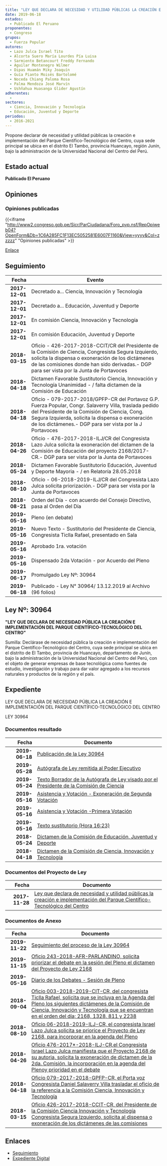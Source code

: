 ```yaml
---
title: "LEY QUE DECLARA DE NECESIDAD Y UTILIDAD PÚBLICAS LA CREACIÓN E IMPLEMENTACIÓN DEL PARQUE CIENTÍFICO-TECNOLÓGICO DEL CENTRO"
date: 2019-06-18
estados: 
  - Publicado El Peruano
proponentes: 
  - Congreso
grupos: 
  - Fuerza Popular
autores: 
  - Lazo Julca Israel Tito
  - Alcorta Suero María Lourdes Pía Luisa
  - Sarmiento Betancourt Freddy Fernando
  - Aguilar Montenegro Wilmer
  - Dipas Huamán Miky Joaquín
  - Guía Pianto Moisés Bartolomé
  - Noceda Chiang Paloma Rosa
  - Palma Mendoza José Marvín
  - Ushñahua Huasanga Glider Agustín
adherentes: 
  - 
sectores: 
  - Ciencia, Innovación y Tecnología
  - Educación, Juventud y Deporte
periodos: 
  - 2016-2021
---
```


Propone declarar de necesidad y utilidad públicas la creación e implementación del Parque Científico-Tecnológico del Centro, cuya sede principal se ubica en el distrito El Tambo, provincia Huancayo, región Junín, bajo la administración de la Universidad Nacional del Centro del Perú.


## Estado actual

**Publicado El Peruano**

## Opiniones

### Opiniones publicadas

{{<iframe "http://www2.congreso.gob.pe/Sicr/ParCiudadana/Foro_pvp.nsf/RepOpiweb04?OpenForm&Db=1C6A285FC1F13EC5052581E6007F1160&View=yyyy&Col=zzzzz" "Opiniones publicadas" >}}

[Enlace](http://www2.congreso.gob.pe/Sicr/ParCiudadana/Foro_pvp.nsf/RepOpiweb04?OpenForm&Db=1C6A285FC1F13EC5052581E6007F1160&View=yyyy&Col=zzzzz)

## Seguimiento

| Fecha | Evento |
|------:|--------|
| **2017-12-01** | Decretado a... Ciencia, Innovación y Tecnología|
| **2017-12-01** | Decretado a... Educación, Juventud y Deporte|
| **2017-12-01** | En comisión Ciencia, Innovación y Tecnología|
| **2017-12-01** | En comisión Educación, Juventud y Deporte|
| **2018-03-15** | Oficio - 426-2017-2018-CCIT/CR del Presidente de la Comisión de Ciencia, Congresista Segura Izquierdo, solicita la dispensa o exoneración de los dictámenes de las comisiones donde han sido derivadas.- DGP para ser vista por la Junta de Portavoces|
| **2018-04-18** | Dictamen Favorable Sustitutorio Ciencia, Innovación y Tecnología Unanimidad - / falta dictamen de la Comisión de Educación|
| **2018-04-18** | Oficio - 079-2017-2018/GPFP-CR del Portavoz G.P. Fuerza Popular, Congr. Salaverry Villa, traslada pedido del Presidente de la Comisión de Ciencia, Cong. Segura Izquierda, solicita la dispensa o exoneración de los dictámenes.- DGP para ser vista por la J Portavoces|
| **2018-04-26** | Oficio - 476-2017-2018-ILJ/CR del Congresista Lazo Julca solicita la exoneración del dictamen de la Comisión de Educación del proyecto 2168/2017-CR.- DGP para ser vista por la Junta de Portavoces|
| **2018-05-24** | Dictamen Favorable Sustitutorio Educación, Juventud y Deporte Mayoria - / en Relatoría 28.05.2018|
| **2018-08-10** | Oficio - 06-2018-2019-ILJ/CR del Congresista Lazo Julca solicita priorización.- DGP para ser vista por la Junta de Portavoces|
| **2018-08-21** | Orden del Día - con acuerdo del Consejo Directivo, pasa al Orden del Día|
| **2019-05-16** | Pleno (en debate)|
| **2019-05-16** | Nuevo Texto - Sustitutorio del Presidente de Ciencia, Congresista Ticlla Rafael, presentado en Sala|
| **2019-05-16** | Aprobado 1ra. votación|
| **2019-05-16** | Dispensado 2da Votación - por Acuerdo del Pleno|
| **2019-06-17** | Promulgado Ley Nº: 30964|
| **2019-06-18** | Publicado - Ley N° 30964/ 13.12.2019 al Archivo (96 folios)|

## Ley Nº: 30964

**"LEY QUE DECLARA DE NECESIDAD PÚBLICA LA CREACIÓN E IMPLEMENTACIÓN DEL PARQUE CIENTÍFICO-TECNOLÓGICO DEL CENTRO"**

Sumilla: Declárase de necesidad pública la creación e implementación del Parque Científico-Tecnológico del Centro, cuya sede principal se ubica en el distrito de El Tambo, provincia de Huancayo, departamento de Junín, bajo la administración de la Universidad Nacional del Centro del Perú, con el objeto de generar empresas de base tecnológica como fuentes de estudio, investigación y trabajo para dar valor agregado a los recursos naturales y productos de la región y el país.


## Expediente

LEY QUE DECLARA DE NECESIDAD PÚBLICA LA CREACIÓN E IMPLEMENTACIÓN DEL PARQUE CIENTÍFICO-TECNOLÓGICO DEL CENTRO

LEY 30964


### Documentos resultado

| Fecha | Documento |
|------:|--------|
| **2019-06-18** | [Publicación de la Ley 30964](http://www.leyes.congreso.gob.pe/Documentos/2016_2021/ADLP/Normas_Legales/30964-LEY.pdf) |
| **2019-05-28** | [Autógrafa de Ley remitida al Poder Ejecutivo](http://www.leyes.congreso.gob.pe/Documentos/2016_2021/ADLP/Texto_Aprobado/AU0216820190528.pdf) |
| **2019-05-24** | [Texto Borrador de la Autógrafa de Ley visado por el Presidente de la Comisión de Ciencia](http://www.leyes.congreso.gob.pe/Documentos/2016_2021/Texto_Borrador_de_Autografa/BAU02168240519.pdf) |
| **2019-05-16** | [Asistencia y Votación - Exoneración de Segunda Votación](http://www.leyes.congreso.gob.pe/Documentos/2016_2021/Asistencia_y_Votacion/Proyectos_de_Ley/Exoneracion_de_Segunda_Votacion/AVESV0216820190516.pdf) |
| **2019-05-16** | [Asistencia y Votación -Primera Votación](http://www.leyes.congreso.gob.pe/Documentos/2016_2021/Asistencia_y_Votacion/Proyectos_de_Ley/AV0216820190516.pdf) |
| **2019-05-16** | [Texto sustitutorio (Hora 16:23)](http://www.leyes.congreso.gob.pe/Documentos/2016_2021/Texto_Sustitutorio/Proyectos_de_Ley/TS0216820190516..pdf) |
| **2018-05-24** | [Dictamen de la Comisión de Educación, Juventud y Deporte](http://www.leyes.congreso.gob.pe/Documentos/2016_2021/Dictamenes/Proyectos_de_Ley/02168DC10MAY20180524.pdf) |
| **2018-04-18** | [Dictamen de la Comisión de Ciencia, Innovación y Tecnología](http://www.leyes.congreso.gob.pe/Documentos/2016_2021/Dictamenes/Proyectos_de_Ley/02168DC02MAY20180418...pdf) |

### Documentos del Proyecto de Ley

| Fecha | Documento |
|------:|--------|
| **2017-11-28** | [Ley que declara de necesidad y utilidad públicas la creación e implementación del Parque Científico-Tecnológico del Centro](http://www.leyes.congreso.gob.pe/Documentos/2016_2021/Proyectos_de_Ley_y_de_Resoluciones_Legislativas/PL0216820171128..PDF) |

### Documentos de Anexo

| Fecha | Documento |
|------:|--------|
| **2019-11-22** | [Seguimiento del proceso de la Ley 30964](http://www.leyes.congreso.gob.pe/Documentos/2016_2021/Seguimiento_de_Proyectos_de_Ley/02168PL20191122.pdf) |
| **2019-11-15** | [Oficio 243-2018-AFR-PARLANDINO, solicita priorizar el debate en la sesión del Pleno el dictamen del Proyecto de Ley 2168](http://www.leyes.congreso.gob.pe/Documentos/2016_2021/Oficios/Parlamento_Andino/OFICIO-243-2018-AFR-PARLANDINO.pdf) |
| **2019-05-16** | [Diario de los Debates - Sesión de Pleno](http://www2.congreso.gob.pe/Sicr/DiarioDebates/Publicad.nsf/SesionesPleno/05256D6E0073DFE9052582F3005E30B1/$FILE/PLO-2018-5.pdf) |
| **2018-09-04** | [Oficio 003-2018-2019-CIT-CR, del congresista Ticlla Rafael, solicita que se incluya en la Agenda del Pleno los siguientes dictámenes de la Comisión de Ciencia, Innovación y Tecnología que se encuentran en el orden del día; 2168, 1328, 811 y 2238](http://www.leyes.congreso.gob.pe/Documentos/2016_2021/Oficios/Comisiones_Ordinarias/OFICIO-003-2018-2019-CIT-CR.pdf) |
| **2018-08-10** | [Oficio 06-2018-2019-ILJ-CR, el congresista Israel Lazo Julca solicita se priorice el Proyecto de Ley 2168, para incorporar en la agenda del Pleno](http://www.leyes.congreso.gob.pe/Documentos/2016_2021/Oficios/Congresistas/OFICIO-06-2018-2019-ILJ-CR.pdf) |
| **2018-04-26** | [Oficio 476-2017*-2018-ILJ-CR,el Congresista Israel Lazo Julca manifiesta que el Proyecto 2168 de su autoria, solicita la exoneración de dictamen de la 2da. Comisión, la incorporación en la agenda del Plenoy prioridad en el debate](http://www.leyes.congreso.gob.pe/Documentos/2016_2021/Oficios/Congresistas/OFICIO-476-2017-2018-ILJ-CR.pdf) |
| **2018-04-18** | [Oficio 079-2017-2018-GPFP-CR, el Porta voz Congresista Daniel Salaverry Villa trasladar el oficio de la referencia a la Comisión Ciencia, Innovación y Tecnología](http://www.leyes.congreso.gob.pe/Documentos/2016_2021/Oficios/Congresistas/OFICIO-079-2017-2018-GPFP-CR..pdf) |
| **2018-03-15** | [Oficio 426-2017-2018-CCIT-CR, del Presidente de la Comisión Ciencia Innovación y Tecnología Congresista Segura Izquierdo, solicita al dispensa o exoneración de los dictámenes de las comisiones](http://www.leyes.congreso.gob.pe/Documentos/2016_2021/Oficios/Comisiones_Ordinarias/OFICIO-426-2017-2018-CCIT-CR.pdf) |

## Enlaces 

- [Seguimiento](http://www2.congreso.gob.pe/Sicr/TraDocEstProc/CLProLey2016.nsf/f7fff46988ca05b1052578e100829cc7/4ddac9786c914f03052581e600813d56?OpenDocument)
- [Expediente Digital](http://www2.congreso.gob.pe/Sicr/TraDocEstProc/CLProLey2016.nsf/f7fff46988ca05b1052578e100829cc7/4ddac9786c914f03052581e600813d56?OpenDocument&Click=05257FB7005EB655.eb71d0cf91d8294e05256cdf006b5706/$Body/0.1C6C)
